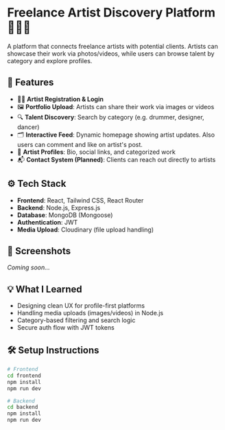 # Freelance Artist Discovery Platform 🎨🧑‍🎤

A platform that connects freelance artists with potential clients. Artists can showcase their work via photos/videos, while users can browse talent by category and explore profiles.

## 🌟 Features

- 🧑‍🎤 **Artist Registration & Login**
- 🖼️ **Portfolio Upload**: Artists can share their work via images or videos
- 🔍 **Talent Discovery**: Search by category (e.g. drummer, designer, dancer)
- 🗂️ **Interactive Feed**: Dynamic homepage showing artist updates. Also users can comment and like on artist's post.
- 👤 **Artist Profiles**: Bio, social links, and categorized work
- 📬 **Contact System (Planned)**: Clients can reach out directly to artists
  

## ⚙️ Tech Stack

- **Frontend**: React, Tailwind CSS, React Router
- **Backend**: Node.js, Express.js
- **Database**: MongoDB (Mongoose)
- **Authentication**: JWT
- **Media Upload**: Cloudinary (file upload handling)

## 📸 Screenshots

*Coming soon...*

## 💡 What I Learned

- Designing clean UX for profile-first platforms
- Handling media uploads (images/videos) in Node.js
- Category-based filtering and search logic
- Secure auth flow with JWT tokens

## 🛠️ Setup Instructions

```bash
# Frontend
cd frontend
npm install
npm run dev

# Backend
cd backend
npm install
npm run dev
